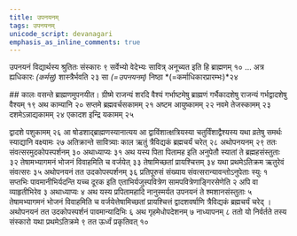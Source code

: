 ```yaml
---
title: उपनयनम्
tags: उपनयनम्
unicode_script: devanagari
emphasis_as_inline_comments: true
---
```

उपनयनं विद्यार्थस्य श्रुतितः संस्कारः ९ सर्वेभ्यो वेदेभ्यः सावित्र् अनूच्यत इति हि ब्राह्मणम् १० … अत्र ह्यधिकारः *(कर्मसु)* शास्त्रैर्भवति २३ सा *(=उपनयनम्)* निष्ठा *(=कर्माधिकारप्रारम्भः)*२४

##‌ कालः
वसन्ते ब्राह्मणमुपनयीत। ग्रीष्मे राजन्यं शरदि वैश्यं गर्भाष्टमेषु ब्राह्मणं गर्भैकादशेषु राजन्यं गर्भद्वादशेषु वैश्यम् १९ अथ काम्यानि २० सप्तमे ब्रह्मवर्चसकामम् २१ अष्टम आयुष्कामम् २२ नवमे तेजस्कामम् २३ दशमेऽन्नाद्यकामम् २४ एकादश इन्द्रि यकामम् २५ 

द्वादशे पशुकामम् २६ आ षोडशाद्ब्राह्मणस्यानात्यय आ द्वाविंशात्क्षत्रियस्या चतुर्विंशाद्वैश्यस्य यथा व्रतेषु समर्थः स्याद्यानि वक्ष्यामः २७ अतिक्रान्ते सावित्र्याः काल ऋतुं त्रैविद्यकं ब्रह्मचर्यं चरेत् २८  अथोपनयनम् २९ ततः संवत्सरमुदकोपस्पर्शनम् ३० अथाध्याप्यः ३१ अथ यस्य पिता पितामह इति अनुपेतौ स्यातां ते ब्रह्महसंस्तुताः ३२ तेषामभ्यागमनं भोजनं विवाहमिति च वर्जयेत् ३३ तेषामिच्छतां प्रायश्चित्तम् ३४ यथा प्रथमेऽतिक्रम ऋतुरेवं संवत्सरः ३५ अथोपनयनं तत उदकोपस्पर्शनम् ३६ प्रतिपूरुसं संख्याय संवत्सरान्यावन्तोऽनुपेताः स्युः १ सप्तभिः पावमानीभिर्यदन्ति यच्च दूरक इति एताभिर्यजुस्पवित्रेण सामपवित्रेणाङ्गिरसेणेति २ अपि वा व्याहृतीभिरेव ३ अथाध्याप्यः ४ अथ यस्य प्रपितामहादि नानुस्मर्यत उपनयनं ते श्मशानसंस्तुताः ५ तेषामभ्यागमनं भोजनं विवाहमिति च वर्जयेत्तेषामिच्छतां प्रायश्चित्तं द्वादशवर्षाणि त्रैविद्यकं ब्रह्मचर्यं चरेद् । अथोपनयनं तत उदकोपस्पर्शनं पावमान्यादिभिः ६ अथ गृहमेधोपदेशनम् ७ नाध्यापनम् ८ ततो यो निर्वर्तते तस्य संस्कारो यथा प्रथमेऽतिक्रमे ९ तत ऊर्ध्वं प्रकृतिवत् १०